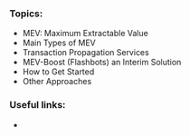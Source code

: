 ### Topics:
- MEV: Maximum Extractable Value
- Main Types of MEV
- Transaction Propagation Services
- MEV-Boost (Flashbots) an Interim Solution
- How to Get Started
- Other Approaches

### Useful links:
- 